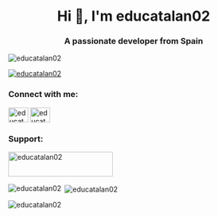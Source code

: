 <h1 align="center">Hi 👋, I'm educatalan02</h1>
<h3 align="center">A passionate developer from Spain</h3>

<p align="left"> <img src="https://komarev.com/ghpvc/?username=educatalan02&label=Profile%20views&color=0e75b6&style=flat" alt="educatalan02" /> </p>

<p align="left"> <a href="https://github.com/ryo-ma/github-profile-trophy"><img src="https://github-profile-trophy.vercel.app/?username=educatalan02" alt="educatalan02" /></a> </p>


<h3 align="left">Connect with me:</h3>
<p align="left">
<a href="https://instagram.com/educatalan02" target="blank"><img align="center" src="https://raw.githubusercontent.com/rahuldkjain/github-profile-readme-generator/master/src/images/icons/Social/instagram.svg" alt="educatalan02" height="30" width="40" /></a>
<a href="https://www.youtube.com/c/educatalan02" target="blank"><img align="center" src="https://raw.githubusercontent.com/rahuldkjain/github-profile-readme-generator/master/src/images/icons/Social/youtube.svg" alt="educatalan02" height="30" width="40" /></a>
</p>

<h3 align="left">Support:</h3>
<p><a href="https://ko-fi.com/educatalan02"> <img align="left" src="https://cdn.ko-fi.com/cdn/kofi3.png?v=3" height="50" width="210" alt="educatalan02" /></a></p><br><br>

<br>
<p><img align="left" src="https://github-readme-stats.vercel.app/api/top-langs?username=educatalan02&show_icons=true&locale=en&layout=compact" alt="educatalan02" /></p>

<p>&nbsp;<img align="center" src="https://github-readme-stats.vercel.app/api?username=educatalan02&show_icons=true&locale=en" alt="educatalan02" /></p>

<p><img align="center" src="https://github-readme-streak-stats.herokuapp.com/?user=educatalan02&" alt="educatalan02" /></p>

